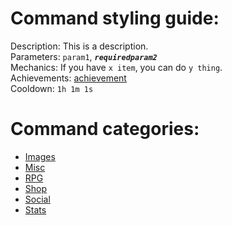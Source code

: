 # Command styling guide: <!-- {docsify-ignore-all} -->
Description: This is a description. \
Parameters: `param1`, ***`requiredparam2`*** \
Mechanics: If you have `x item`, you can do `y thing`. \
Achievements: [achievement](/docs/achievements/achievement.md) \
Cooldown: `1h 1m 1s`

# Command categories:
- [Images](/commands/images)
- [Misc](/commands/misc)
- [RPG](/commands/rpg)
- [Shop](/commands/shop)
- [Social](/commands/social)
- [Stats](/commands/stats)